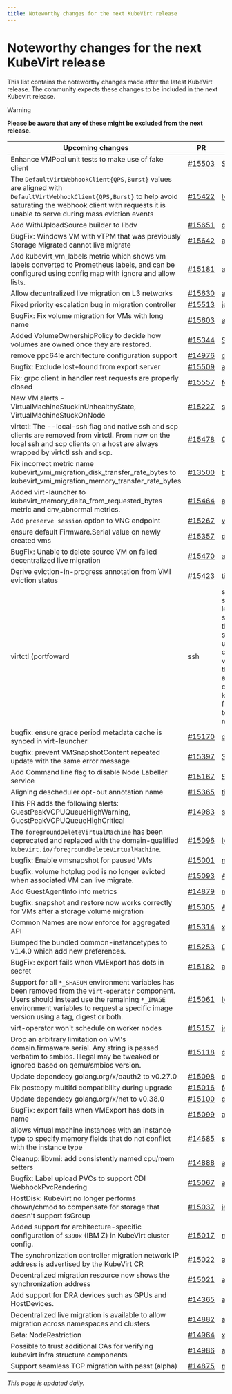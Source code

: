 ```yaml
---
title: Noteworthy changes for the next KubeVirt release
---
```


# Noteworthy changes for the next KubeVirt release

This list contains the noteworthy changes made after the latest KubeVirt release. The community expects these changes to be included in the next Kubevirt release.

> [!WARNING]
> **Please be aware that any of these might be excluded from the next release.**

| Upcoming changes | PR                                                                   | Author                                          |
|------------------|----------------------------------------------------------------------|-------------------------------------------------|
| Enhance VMPool unit tests to make use of fake client  | [#15503](https://github.com/kubevirt/kubevirt/pull/15503) | [Sreeja1725](https://github.com/Sreeja1725) |
| The `DefaultVirtWebhookClient{QPS,Burst}` values are aligned with `DefaultVirtWebhookClient{QPS,Burst}` to help avoid saturating the webhook client with requests it is unable to serve during mass eviction events  | [#15422](https://github.com/kubevirt/kubevirt/pull/15422) | [lyarwood](https://github.com/lyarwood) |
| Add WithUploadSource builder to libdv  | [#15651](https://github.com/kubevirt/kubevirt/pull/15651) | [dcarrier](https://github.com/dcarrier) |
| BugFix: Windows VM with vTPM that was previously Storage Migrated cannot live migrate  | [#15642](https://github.com/kubevirt/kubevirt/pull/15642) | [akalenyu](https://github.com/akalenyu) |
| Add kubevirt_vm_labels metric which shows vm labels converted to Prometheus labels, and can be configured using config map with ignore and allow lists.  | [#15181](https://github.com/kubevirt/kubevirt/pull/15181) | [avlitman](https://github.com/avlitman) |
| Allow decentralized live migration on L3 networks  | [#15630](https://github.com/kubevirt/kubevirt/pull/15630) | [awels](https://github.com/awels) |
| Fixed priority escalation bug in migration controller  | [#15513](https://github.com/kubevirt/kubevirt/pull/15513) | [jean-edouard](https://github.com/jean-edouard) |
| BugFix: Fix volume migration for VMs with long name  | [#15603](https://github.com/kubevirt/kubevirt/pull/15603) | [akalenyu](https://github.com/akalenyu) |
| Added VolumeOwnershipPolicy to decide how volumes are owned once they are restored.  | [#15344](https://github.com/kubevirt/kubevirt/pull/15344) | [SkalaNetworks](https://github.com/SkalaNetworks) |
| remove ppc64le architecture configuration support  | [#14976](https://github.com/kubevirt/kubevirt/pull/14976) | [dasionov](https://github.com/dasionov) |
| Bugfix: Exclude lost+found from export server  | [#15509](https://github.com/kubevirt/kubevirt/pull/15509) | [alromeros](https://github.com/alromeros) |
| Fix: grpc client in handler rest requests are properly closed  | [#15557](https://github.com/kubevirt/kubevirt/pull/15557) | [fossedihelm](https://github.com/fossedihelm) |
| New VM alerts - VirtualMachineStuckInUnhealthyState, VirtualMachineStuckOnNode  | [#15227](https://github.com/kubevirt/kubevirt/pull/15227) | [sradco](https://github.com/sradco) |
| virtctl: The --local-ssh flag and native ssh and scp clients are removed from virtctl. From now on the local ssh and scp clients on a host are always wrapped by virtctl ssh and scp.  | [#15478](https://github.com/kubevirt/kubevirt/pull/15478) | [0xFelix](https://github.com/0xFelix) |
| Fix incorrect metric name kubevirt_vmi_migration_disk_transfer_rate_bytes to kubevirt_vmi_migration_memory_transfer_rate_bytes  | [#13500](https://github.com/kubevirt/kubevirt/pull/13500) | [brandboat](https://github.com/brandboat) |
| Added virt-launcher to kubevirt_memory_delta_from_requested_bytes metric and cnv_abnormal metrics.  | [#15464](https://github.com/kubevirt/kubevirt/pull/15464) | [avlitman](https://github.com/avlitman) |
| Add `preserve session` option to VNC endpoint  | [#15267](https://github.com/kubevirt/kubevirt/pull/15267) | [victortoso](https://github.com/victortoso) |
| ensure default Firmware.Serial value on newly created vms  | [#15357](https://github.com/kubevirt/kubevirt/pull/15357) | [dasionov](https://github.com/dasionov) |
| BugFix: Unable to delete source VM on failed decentralized live migration  | [#15470](https://github.com/kubevirt/kubevirt/pull/15470) | [awels](https://github.com/awels) |
| Derive eviction-in-progress annotation from VMI eviction status  | [#15423](https://github.com/kubevirt/kubevirt/pull/15423) | [tiraboschi](https://github.com/tiraboschi) |
| virtctl (portfoward|ssh|scp): Drop support for legacy dot syntax. In case the old dot syntax was used virtctl could ask for verification of the host key again. In some cases the known_hosts file might need to be updated manually.  | [#15475](https://github.com/kubevirt/kubevirt/pull/15475) | [0xFelix](https://github.com/0xFelix) |
| bugfix: ensure grace period metadata cache is synced in virt-launcher  | [#15170](https://github.com/kubevirt/kubevirt/pull/15170) | [dasionov](https://github.com/dasionov) |
| bugfix: prevent VMSnapshotContent repeated update with the same error message  | [#15397](https://github.com/kubevirt/kubevirt/pull/15397) | [ShellyKa13](https://github.com/ShellyKa13) |
| Add Command line flag to disable Node Labeller service  | [#15167](https://github.com/kubevirt/kubevirt/pull/15167) | [Sreeja1725](https://github.com/Sreeja1725) |
| Aligning descheduler opt-out annotation name  | [#15365](https://github.com/kubevirt/kubevirt/pull/15365) | [tiraboschi](https://github.com/tiraboschi) |
| This PR adds the following alerts: GuestPeakVCPUQueueHighWarning, GuestPeakVCPUQueueHighCritical  | [#14983](https://github.com/kubevirt/kubevirt/pull/14983) | [sradco](https://github.com/sradco) |
| The `foregroundDeleteVirtualMachine` has been deprecated and replaced with the domain-qualified `kubevirt.io/foregroundDeleteVirtualMachine`.  | [#15096](https://github.com/kubevirt/kubevirt/pull/15096) | [lyarwood](https://github.com/lyarwood) |
| bugfix: Enable vmsnapshot for paused VMs  | [#15001](https://github.com/kubevirt/kubevirt/pull/15001) | [noamasu](https://github.com/noamasu) |
| bugfix: volume hotplug pod is no longer evicted when associated VM can live migrate.  | [#15093](https://github.com/kubevirt/kubevirt/pull/15093) | [Acedus](https://github.com/Acedus) |
| Add GuestAgentInfo info metrics  | [#14879](https://github.com/kubevirt/kubevirt/pull/14879) | [machadovilaca](https://github.com/machadovilaca) |
| bugfix: snapshot and restore now works correctly for VMs after a storage volume migration  | [#15305](https://github.com/kubevirt/kubevirt/pull/15305) | [Acedus](https://github.com/Acedus) |
| Common Names are now enforce for aggregated API  | [#15314](https://github.com/kubevirt/kubevirt/pull/15314) | [xpivarc](https://github.com/xpivarc) |
| Bumped the bundled common-instancetypes to v1.4.0 which add new preferences.  | [#15253](https://github.com/kubevirt/kubevirt/pull/15253) | [0xFelix](https://github.com/0xFelix) |
| BugFix: export fails when VMExport has dots in secret  | [#15182](https://github.com/kubevirt/kubevirt/pull/15182) | [akalenyu](https://github.com/akalenyu) |
| Support for all `*_SHASUM` environment variables has been removed from the `virt-operator` component. Users should instead use the remaining `*_IMAGE` environment variables to request a specific image version using a tag, digest or both.  | [#15061](https://github.com/kubevirt/kubevirt/pull/15061) | [lyarwood](https://github.com/lyarwood) |
| virt-operator won't schedule on worker nodes  | [#15157](https://github.com/kubevirt/kubevirt/pull/15157) | [jean-edouard](https://github.com/jean-edouard) |
| Drop an arbitrary limitation on VM's domain.firmaware.serial. Any string is passed verbatim to smbios. Illegal may be tweaked or ignored based on qemu/smbios version.  | [#15118](https://github.com/kubevirt/kubevirt/pull/15118) | [dankenigsberg](https://github.com/dankenigsberg) |
| Update dependecy golang.org/x/oauth2 to v0.27.0  | [#15098](https://github.com/kubevirt/kubevirt/pull/15098) | [dominikholler](https://github.com/dominikholler) |
| Fix postcopy multifd compatibility during upgrade  | [#15016](https://github.com/kubevirt/kubevirt/pull/15016) | [fossedihelm](https://github.com/fossedihelm) |
| Update dependecy golang.org/x/net to v0.38.0  | [#15100](https://github.com/kubevirt/kubevirt/pull/15100) | [dominikholler](https://github.com/dominikholler) |
| BugFix: export fails when VMExport has dots in name  | [#15099](https://github.com/kubevirt/kubevirt/pull/15099) | [akalenyu](https://github.com/akalenyu) |
| allows virtual machine instances with an instance type to specify memory fields that do not conflict with the instance type  | [#14685](https://github.com/kubevirt/kubevirt/pull/14685) | [seanbanko](https://github.com/seanbanko) |
| Cleanup: libvmi: add consistently named cpu/mem setters  | [#14888](https://github.com/kubevirt/kubevirt/pull/14888) | [akalenyu](https://github.com/akalenyu) |
| Bugfix: Label upload PVCs to support CDI WebhookPvcRendering  | [#15067](https://github.com/kubevirt/kubevirt/pull/15067) | [alromeros](https://github.com/alromeros) |
| HostDisk: KubeVirt no longer performs chown/chmod to compensate for storage that doesn't support fsGroup  | [#15037](https://github.com/kubevirt/kubevirt/pull/15037) | [jean-edouard](https://github.com/jean-edouard) |
| Added support for architecture-specific configuration of `s390x` (IBM Z) in KubeVirt cluster config.  | [#15017](https://github.com/kubevirt/kubevirt/pull/15017) | [nekkunti](https://github.com/nekkunti) |
| The synchronization controller migration network IP address is advertised by the KubeVirt CR  | [#15022](https://github.com/kubevirt/kubevirt/pull/15022) | [awels](https://github.com/awels) |
| Decentralized migration resource now shows the synchronization address  | [#15021](https://github.com/kubevirt/kubevirt/pull/15021) | [awels](https://github.com/awels) |
| Add support for DRA devices such as GPUs and HostDevices.  | [#14365](https://github.com/kubevirt/kubevirt/pull/14365) | [alaypatel07](https://github.com/alaypatel07) |
| Decentralized live migration is available to allow migration across namespaces and clusters  | [#14882](https://github.com/kubevirt/kubevirt/pull/14882) | [awels](https://github.com/awels) |
| Beta: NodeRestriction  | [#14964](https://github.com/kubevirt/kubevirt/pull/14964) | [xpivarc](https://github.com/xpivarc) |
| Possible to trust additional CAs for verifying kubevirt infra structure components  | [#14986](https://github.com/kubevirt/kubevirt/pull/14986) | [awels](https://github.com/awels) |
| Support seamless TCP migration with passt (alpha)  | [#14875](https://github.com/kubevirt/kubevirt/pull/14875) | [nirdothan](https://github.com/nirdothan) |


_This page is updated daily._
